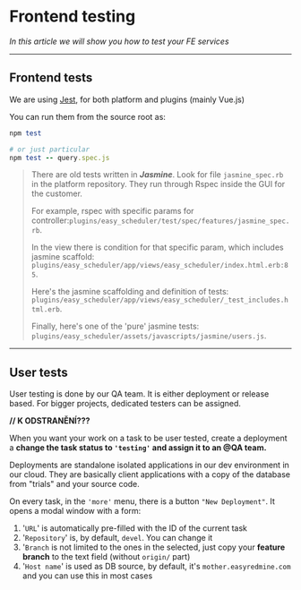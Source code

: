 # Frontend testing

*In this article we will show you how to test your FE services*

---



## Frontend tests

We are using [Jest](https://jestjs.io/), for both platform and plugins (mainly Vue.js)

You can run them from the source root as:

```ruby
npm test

# or just particular
npm test -- query.spec.js    

```

> There are old tests written in ***Jasmine***. Look for file `jasmine_spec.rb` in the platform repository. They run through Rspec inside the GUI for the customer.
>
> For example, rspec with specific params for controller:`plugins/easy_scheduler/test/spec/features/jasmine_spec.rb`. 
>
> In the view there is condition for that specific param, which includes jasmine scaffold:
> `plugins/easy_scheduler/app/views/easy_scheduler/index.html.erb:85`.
>
> Here's the jasmine scaffolding and definition of tests:
> `plugins/easy_scheduler/app/views/easy_scheduler/_test_includes.html.erb`.
>
>Finally, here's one of the 'pure' jasmine tests:
>`plugins/easy_scheduler/assets/javascripts/jasmine/users.js`.

---

## User tests

User testing is done by our QA team. It is either deployment or release based. For bigger projects, dedicated testers can be assigned.

**// K ODSTRANĚNÍ???**

When you want your work on a task to be user tested, create a deployment a **change the task status to `'testing'` and assign it to an @QA team.**

Deployments are standalone isolated applications in our dev environment in our cloud. They are basically client applications with a copy of the database from "trials" and your source code.

On every task, in the `'more'` menu, there is a button `"New Deployment"`. It opens a modal window with a form:

1. '`URL`' is automatically pre-filled with the ID of the current task
2. '`Repository`' is, by default, `devel`. You can change it
3. '`Branch` is not limited to the ones in the selected, just copy your **feature branch** to the text field (without `origin/` part)
4. '`Host name`' is used as DB source,  by default, it's `mother.easyredmine.com` and you can use this in most cases
